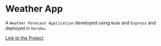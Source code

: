 # Weather App

A `Weather Forecast Application` developed using `Node` and `Express` and deployed in `heroku`.

[Link to the Project](https://adarsh-weather-app.herokuapp.com/)
